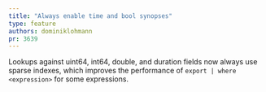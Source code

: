 ```yaml
---
title: "Always enable time and bool synopses"
type: feature
authors: dominiklohmann
pr: 3639
---
```


Lookups against uint64, int64, double, and duration fields now always use sparse
indexes, which improves the performance of `export | where <expression>` for
some expressions.
